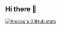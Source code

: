 ## Hi there 👋
[![Anurag's GitHub stats](https://github-readme-stats.vercel.app/api?username=johnjaejunlee95)](https://github.com/anuraghazra/github-readme-stats)

<!--
**johnjaejunlee95/johnjaejunlee95** is a ✨ _special_ ✨ repository because its `README.md` (this file) appears on your GitHub profile.

Here are some ideas to get you started:

- 🔭 I’m currently working on ...
- 🌱 I’m currently learning ...
- 👯 I’m looking to collaborate on ...
- 🤔 I’m looking for help with ...
- 💬 Ask me about ...
- 📫 How to reach me: ...
- 😄 Pronouns: ...
- ⚡ Fun fact: ...
-->

